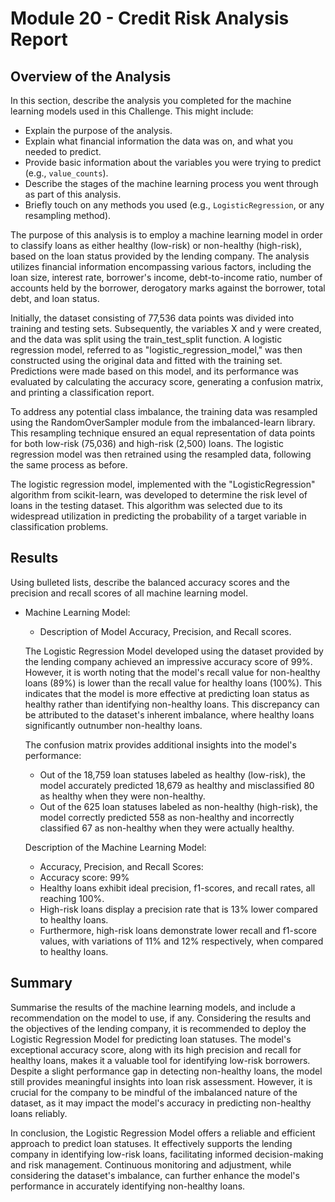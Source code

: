 # Module 20 - Credit Risk Analysis Report

## Overview of the Analysis
In this section, describe the analysis you completed for the machine learning models used in this Challenge. This might include:

* Explain the purpose of the analysis.
* Explain what financial information the data was on, and what you needed to predict.
* Provide basic information about the variables you were trying to predict (e.g., `value_counts`).
* Describe the stages of the machine learning process you went through as part of this analysis.
* Briefly touch on any methods you used (e.g., `LogisticRegression`, or any resampling method).

The purpose of this analysis is to employ a machine learning model in order to classify loans as either healthy (low-risk) or non-healthy (high-risk), based on the loan status provided by the lending company. The analysis utilizes financial information encompassing various factors, including the loan size, interest rate, borrower's income, debt-to-income ratio, number of accounts held by the borrower, derogatory marks against the borrower, total debt, and loan status.

Initially, the dataset consisting of 77,536 data points was divided into training and testing sets. Subsequently, the variables X and y were created, and the data was split using the train_test_split function. A logistic regression model, referred to as "logistic_regression_model," was then constructed using the original data and fitted with the training set. Predictions were made based on this model, and its performance was evaluated by calculating the accuracy score, generating a confusion matrix, and printing a classification report.

To address any potential class imbalance, the training data was resampled using the RandomOverSampler module from the imbalanced-learn library. This resampling technique ensured an equal representation of data points for both low-risk (75,036) and high-risk (2,500) loans. The logistic regression model was then retrained using the resampled data, following the same process as before.

The logistic regression model, implemented with the "LogisticRegression" algorithm from scikit-learn, was developed to determine the risk level of loans in the testing dataset. This algorithm was selected due to its widespread utilization in predicting the probability of a target variable in classification problems.


## Results
Using bulleted lists, describe the balanced accuracy scores and the precision and recall scores of all machine learning model.

* Machine Learning Model:
  * Description of Model Accuracy, Precision, and Recall scores.
  
  The Logistic Regression Model developed using the dataset provided by the lending company achieved an impressive accuracy score of 99%. However, it is worth noting that the model's recall value for non-healthy loans (89%) is lower than the recall value for healthy loans (100%). This indicates that the model is more effective at predicting loan status as healthy rather than identifying non-healthy loans. This discrepancy can be attributed to the dataset's inherent imbalance, where healthy loans significantly outnumber non-healthy loans.
  
  The confusion matrix provides additional insights into the model's performance:
    * Out of the 18,759 loan statuses labeled as healthy (low-risk), the model accurately predicted 18,679 as healthy and misclassified 80 as healthy when they were non-healthy.
    * Out of the 625 loan statuses labeled as non-healthy (high-risk), the model correctly predicted 558 as non-healthy and incorrectly classified 67 as non-healthy when they were actually healthy.
  
  Description of the Machine Learning Model:
    * Accuracy, Precision, and Recall Scores:
    * Accuracy score: 99%
    * Healthy loans exhibit ideal precision, f1-scores, and recall rates, all reaching 100%.
    * High-risk loans display a precision rate that is 13% lower compared to healthy loans.
    * Furthermore, high-risk loans demonstrate lower recall and f1-score values, with variations of 11% and 12% respectively, when compared to healthy loans.

## Summary

Summarise the results of the machine learning models, and include a recommendation on the model to use, if any. 
  Considering the results and the objectives of the lending company, it is recommended to deploy the Logistic Regression Model for predicting loan statuses. The model's exceptional accuracy score, along with its high precision and recall for healthy loans, makes it a valuable tool for identifying low-risk borrowers. Despite a slight performance gap in detecting non-healthy loans, the model still provides meaningful insights into loan risk assessment. However, it is crucial for the company to be mindful of the imbalanced nature of the dataset, as it may impact the model's accuracy in predicting non-healthy loans reliably.

  In conclusion, the Logistic Regression Model offers a reliable and efficient approach to predict loan statuses. It effectively supports the lending company in identifying low-risk loans, facilitating informed decision-making and risk management. Continuous monitoring and adjustment, while considering the dataset's imbalance, can further enhance the model's performance in accurately identifying non-healthy loans.
